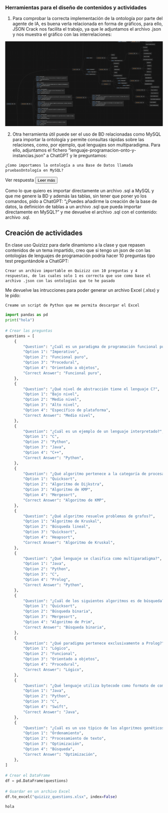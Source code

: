### Herramientas para el diseño de contenidos y actividades
1. Para comprobar la correcta implementación de la ontología por parte del agente de IA, es buena verla relacionada en forma de gráficos, para ello, JSON Crack nos facilita el trabajo, ya que le adjuntamos el archivo .json y nos muestra el gráfico con las interrelaciones:
<img src="Datos tarea IA/JSONCrack.png" alt="Imagen JSONCrack" width="800"/>

2. Otra herramienta útil puede ser el uso de BD relacionadas como MySQL para importar la ontología y permite consultas rápidas sobre las relaciones, como, por ejemplo, qué lenguajes son multiparadigma.
Para ello, adjuntamos el fichero “lenguaje-programacion-onto-y-instancias.json” a ChatGPT y le preguntamos:

```
¿Como importamos la ontología a una Base de Datos llamada pruebasOntología en MySQL?
```

<div>
    Ver respuesta
    <button onclick="document.getElementById('contenido-completo').style.display='block'; this.style.display='none';">
        Leer más
    </button>
</div>
<div id="contenido-completo" style="display: none;">
Pasos para Importar la Ontología a MySQL

# 1. Crear la Base de Datos
Abre tu cliente MySQL (como MySQL Workbench o la línea de comandos) y crea la base de datos:
CREATE DATABASE pruebasOntologia;
USE pruebasOntologia;

# 2. Definir las Tablas
Crea las tablas necesarias para almacenar la información de la ontología. Por ejemplo:
-- Tabla para las clases principales
CREATE TABLE Clases (
    id INT AUTO_INCREMENT PRIMARY KEY,
    nombre VARCHAR(255) NOT NULL
);

-- Tabla para subclases
CREATE TABLE Subclases (
    id INT AUTO_INCREMENT PRIMARY KEY,
    clase_id INT,
    nombre VARCHAR(255),
    FOREIGN KEY (clase_id) REFERENCES Clases(id)
);

-- Tabla para relaciones
CREATE TABLE Relaciones (
    id INT AUTO_INCREMENT PRIMARY KEY,
    nombre VARCHAR(255) NOT NULL,
    descripcion TEXT,
    dominio VARCHAR(255),
    rango VARCHAR(255)
);

-- Tabla para instancias
CREATE TABLE Instancias (
    id INT AUTO_INCREMENT PRIMARY KEY,
    nombre VARCHAR(255),
    tipo VARCHAR(255),
    subtipo VARCHAR(255),
    descripcion TEXT
);

-- Tabla para relaciones de instancias
CREATE TABLE RelacionInstancias (
    id INT AUTO_INCREMENT PRIMARY KEY,
    instancia_id INT,
    relacion VARCHAR(255),
    objetivo VARCHAR(255),
    FOREIGN KEY (instancia_id) REFERENCES Instancias(id)
);

# 3. Convertir el JSON a un Formato SQL Compatible
El archivo JSON debe transformarse en sentencias INSERT que se puedan ejecutar en MySQL. Puedes usar una herramienta de transformación o un script en Python. Aquí tienes un ejemplo básico en Python:

import json
import pymysql
#Cargar el archivo JSON
with open("lenguaje-programacion-onto-y-instancias.json", "r") as file:
    data = json.load(file)

#Conectar a MySQL
connection = pymysql.connect(
    host="localhost",
    user="tu_usuario",
    password="tu_contraseña",
    database="pruebasOntologia"
)
cursor = connection.cursor()

#Insertar clases principales
for clase in data["Ontologia"]["Clases"]:
    cursor.execute("INSERT INTO Clases (nombre) VALUES (%s)", (clase["nombre"],))
    clase_id = cursor.lastrowid
    # Insertar subclases
    if "subclases" in clase:
        for subclase in clase["subclases"]:
            if isinstance(subclase, dict):
                cursor.execute("INSERT INTO Subclases (clase_id, nombre) VALUES (%s, %s)", (clase_id, subclase["nombre"]))
            else:
                cursor.execute("INSERT INTO Subclases (clase_id, nombre) VALUES (%s, %s)", (clase_id, subclase))

#Insertar relaciones
for relacion in data["Ontologia"]["Relaciones"]:
    cursor.execute(
        "INSERT INTO Relaciones (nombre, descripcion, dominio, rango) VALUES (%s, %s, %s, %s)",
        (relacion["nombre"], relacion["descripcion"], relacion["dominio"], relacion["rango"])
    )

#Insertar instancias
for instancia in data["Ontologia"]["Instancias"]:
    cursor.execute(
        "INSERT INTO Instancias (nombre, tipo, subtipo, descripcion) VALUES (%s, %s, %s, %s)",
        (instancia["nombre"], instancia.get("tipo", ""), instancia.get("subtipo", ""), instancia.get("descripcion", ""))
    )
    instancia_id = cursor.lastrowid
    # Insertar relaciones de instancias
    if "relaciones" in instancia:
        for relacion, objetivo in instancia["relaciones"].items():
            cursor.execute(
                "INSERT INTO RelacionInstancias (instancia_id, relacion, objetivo) VALUES (%s, %s, %s)",
                (instancia_id, relacion, objetivo)
            )

#Confirmar cambios y cerrar conexión
connection.commit()
cursor.close()
connection.close()

# 4. Ejecutar el Script

Guarda el script como importar_ontologia.py y ejecútalo con Python.

python importar_ontologia.py
# 5. Verificar los Datos

Una vez importados, verifica que los datos estén correctamente en la base de datos ejecutando consultas simples en MySQL, por ejemplo:

SELECT * FROM Clases;
SELECT * FROM Instancias;

</div>


Como lo que quiero es importar directamente un archivo .sql a MySQL y que me genere la BD y además las tablas, sin tener que poner yo los comandos, pido a ChatGPT:
“¿Puedes añadirme la creación de la base de datos, la definición de tablas a un archivo .sql que pueda importar directamente en MySQL?” y me devuelve el archivo .sql con el contenido: archivo .sql.

## Creación de actividades
En clase uso Quizizz para darle dinamismo a la clase y que repasen contenidos de un tema impartido, creo que si tengo un json de con las ontologías de lenguajes de programación podría hacer 10 preguntas tipo test preguntándole a ChatGPT:
```
Crear un archivo importable en Quizizz con 10 preguntas y 4 respuestas, de las cuales solo 1 es correcta que use como base el archivo .json con las ontologías que te he pasado
```
Me devuelve las intrucciones para poder generar un archivo Excel (.xlsx) y le pido:
```
Creame un script de Python que me permita descargar el Excel
```



```python
import pandas as pd
print("hola")

# Crear las preguntas
questions = [
    {
        "Question": "¿Cuál es un paradigma de programación funcional puro?",
        "Option 1": "Imperativo",
        "Option 2": "Funcional puro",
        "Option 3": "Procedural",
        "Option 4": "Orientado a objetos",
        "Correct Answer": "Funcional puro",
    },
    {
        "Question": "¿Qué nivel de abstracción tiene el lenguaje C?",
        "Option 1": "Bajo nivel",
        "Option 2": "Medio nivel",
        "Option 3": "Alto nivel",
        "Option 4": "Específico de plataforma",
        "Correct Answer": "Medio nivel",
    },
    {
        "Question": "¿Cuál es un ejemplo de un lenguaje interpretado?",
        "Option 1": "C",
        "Option 2": "Python",
        "Option 3": "Java",
        "Option 4": "C++",
        "Correct Answer": "Python",
    },
    {
        "Question": "¿Qué algoritmo pertenece a la categoría de procesamiento de texto?",
        "Option 1": "Quicksort",
        "Option 2": "Algoritmo de Dijkstra",
        "Option 3": "Algoritmo de KMP",
        "Option 4": "Mergesort",
        "Correct Answer": "Algoritmo de KMP",
    },
    {
        "Question": "¿Qué algoritmo resuelve problemas de grafos?",
        "Option 1": "Algoritmo de Kruskal",
        "Option 2": "Búsqueda lineal",
        "Option 3": "Quicksort",
        "Option 4": "Heapsort",
        "Correct Answer": "Algoritmo de Kruskal",
    },
    {
        "Question": "¿Qué lenguaje se clasifica como multiparadigma?",
        "Option 1": "Java",
        "Option 2": "Python",
        "Option 3": "C",
        "Option 4": "Prolog",
        "Correct Answer": "Python",
    },
    {
        "Question": "¿Cuál de los siguientes algoritmos es de búsqueda?",
        "Option 1": "Quicksort",
        "Option 2": "Búsqueda binaria",
        "Option 3": "Mergesort",
        "Option 4": "Algoritmo de Prim",
        "Correct Answer": "Búsqueda binaria",
    },
    {
        "Question": "¿Qué paradigma pertenece exclusivamente a Prolog?",
        "Option 1": "Lógico",
        "Option 2": "Funcional",
        "Option 3": "Orientado a objetos",
        "Option 4": "Procedural",
        "Correct Answer": "Lógico",
    },
    {
        "Question": "¿Qué lenguaje utiliza bytecode como formato de compilación?",
        "Option 1": "Java",
        "Option 2": "Python",
        "Option 3": "C",
        "Option 4": "Swift",
        "Correct Answer": "Java",
    },
    {
        "Question": "¿Cuál es un uso típico de los algoritmos genéticos?",
        "Option 1": "Ordenamiento",
        "Option 2": "Procesamiento de texto",
        "Option 3": "Optimización",
        "Option 4": "Búsqueda",
        "Correct Answer": "Optimización",
    },
]

# Crear el DataFrame
df = pd.DataFrame(questions)

# Guardar en un archivo Excel
df.to_excel("quizizz_questions.xlsx", index=False)

```

    hola

